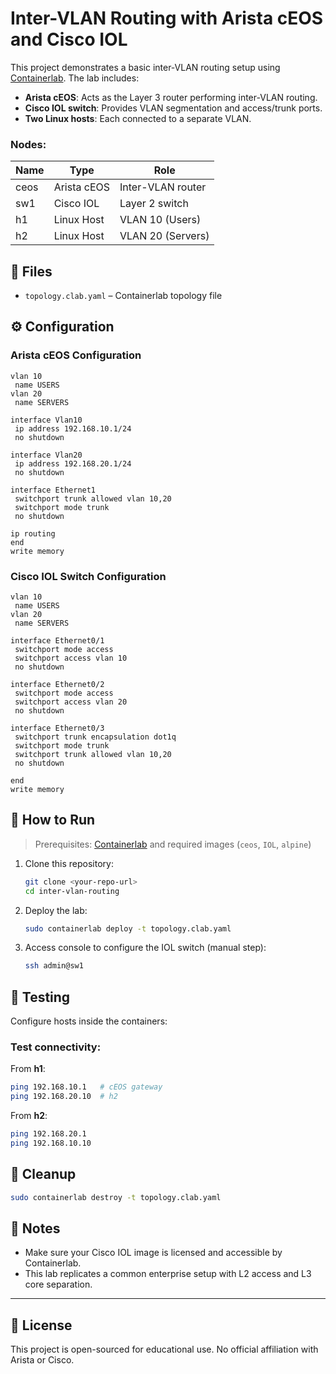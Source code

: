 # Inter-VLAN Routing with Arista cEOS and Cisco IOL

This project demonstrates a basic inter-VLAN routing setup using [Containerlab](https://containerlab.dev/). The lab includes:

- **Arista cEOS**: Acts as the Layer 3 router performing inter-VLAN routing.
- **Cisco IOL switch**: Provides VLAN segmentation and access/trunk ports.
- **Two Linux hosts**: Each connected to a separate VLAN.

### Nodes:

| Name | Type        | Role              |
| ---- | ----------- | ----------------- |
| ceos | Arista cEOS | Inter-VLAN router |
| sw1  | Cisco IOL   | Layer 2 switch    |
| h1   | Linux Host  | VLAN 10 (Users)   |
| h2   | Linux Host  | VLAN 20 (Servers) |

## 📁 Files

- `topology.clab.yaml` – Containerlab topology file

## ⚙️ Configuration

### Arista cEOS Configuration

```shell
vlan 10
 name USERS
vlan 20
 name SERVERS

interface Vlan10
 ip address 192.168.10.1/24
 no shutdown

interface Vlan20
 ip address 192.168.20.1/24
 no shutdown

interface Ethernet1
 switchport trunk allowed vlan 10,20
 switchport mode trunk
 no shutdown

ip routing
end
write memory
```

### Cisco IOL Switch Configuration

```shell
vlan 10
 name USERS
vlan 20
 name SERVERS

interface Ethernet0/1
 switchport mode access
 switchport access vlan 10
 no shutdown

interface Ethernet0/2
 switchport mode access
 switchport access vlan 20
 no shutdown

interface Ethernet0/3
 switchport trunk encapsulation dot1q
 switchport mode trunk
 switchport trunk allowed vlan 10,20
 no shutdown

end
write memory
```

## 🚀 How to Run

> Prerequisites: [Containerlab](https://containerlab.dev/) and required images (`ceos`, `IOL`, `alpine`)

1. Clone this repository:

   ```bash
   git clone <your-repo-url>
   cd inter-vlan-routing
   ```

2. Deploy the lab:

   ```bash
   sudo containerlab deploy -t topology.clab.yaml
   ```

3. Access console to configure the IOL switch (manual step):

   ```bash
   ssh admin@sw1
   ```

## 🧪 Testing

Configure hosts inside the containers:

### Test connectivity:

From **h1**:

```bash
ping 192.168.10.1   # cEOS gateway
ping 192.168.20.10  # h2
```

From **h2**:

```bash
ping 192.168.20.1
ping 192.168.10.10
```

## 🧹 Cleanup

```bash
sudo containerlab destroy -t topology.clab.yaml
```

## 📌 Notes

* Make sure your Cisco IOL image is licensed and accessible by Containerlab.
* This lab replicates a common enterprise setup with L2 access and L3 core separation.

---

## 📎 License

This project is open-sourced for educational use. No official affiliation with Arista or Cisco.
